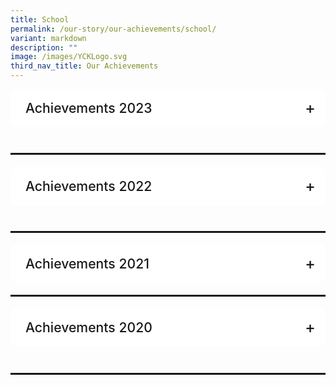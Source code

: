 ```yaml
---
title: School
permalink: /our-story/our-achievements/school/
variant: markdown
description: ""
image: /images/YCKLogo.svg
third_nav_title: Our Achievements
---
```

<div class="yck-component">
    <div class="regular-flow">
        <details name="achievements">
            <summary id="achieve2023">Achievements 2023
            </summary>
            <table class="yck-table">
                <thead>
                    <tr>
                        <th class="yck-th">Environment</th>
                        <th class="yck-th"></th>
                    </tr>
                </thead>
                <tbody>
                    <tr>
                        <td class="yck-td">School Green Awards 2023</td>
                        <td class="yck-td">Vanda Miss Joaquim Sustained Achievement Award</td>
                    </tr>
                </tbody>
            </table>
            <table class="yck-table">
                <thead>
                    <tr>
                        <th class="yck-th">Innovations &amp; Enterprise</th>
                        <th class="yck-th"></th>
                    </tr>
                </thead>
                <tbody>
                    <tr>
                        <td class="yck-td">MOE INNERGY Award 2023</td>
                        <td class="yck-td">Teaching and Learning Category - Bronze Award<br>The “Learn by Doing” Professional Development Model</td>
                    </tr>
                </tbody>
            </table>
            <table class="yck-table">
                <thead>
                    <tr>
                        <th class="yck-th">MOE Special Awards</th>
                        <th class="yck-th"></th>
                    </tr>
                </thead>
                <tbody>
                    <tr>
                        <td class="yck-td">LKY-Outstanding Normal <br>Course Award (NA) 2023</td>
                        <td class="yck-td">Kylie Giam, Sec 5/2022</td>
                    </tr>
                </tbody>
            </table>
            <table class="yck-table">
                <thead>
                    <tr>
                        <th class="yck-th">MOE Special Awards</th>
                        <th class="yck-th"></th>
                    </tr>
                </thead>
                <tbody>
                    <tr>
                        <td class="yck-td">Service to Education Award 2023<br>(For School Advisory Committees)</td>
                        <td class="yck-td">Ms Annie Chin (Silver)<br>Mr Kenneth Siow (Silver)<br>Mr Herald Yeo (Silver)</td>
                    </tr>
                </tbody>
            </table>
            <table class="yck-table">
                <thead>
                    <tr>
                        <th class="yck-th">Uniformed Groups</th>
                        <th class="yck-th"></th>
                    </tr>
                </thead>
                <tbody>
                    <tr>
                        <td class="yck-td">NPCC</td>
                        <td class="yck-td">2022 Unit Overall Proficiency Award (UOPA)<br>-&nbsp;&nbsp; Gold Award<br><br>2023 SPF-NPCC Badge<br>- Staff Sergeant, Liew Tze Wan, Sec 4<br>- Staff Sergeant, Xiong Shiqi, Sec 4</td>
                    </tr>
                    <tr>
                        <td class="yck-td">Red Cross Youth</td>
                        <td class="yck-td">2022 Excellent Unit Award (EUA)<br>- Gold Award<br><br>2023 Director’s Award<br>- Warrant Officer Teo Kai En, Alivia<br><br>Ambassadors of Blood Donation Championship<br>- Silver Award<br><br>Disaster Risk Reduction Championship<br>- Bronze Award<br><br>First Aid Competition Junior (Lower Sec)<br>- Silver Award<br><br>First Aid Competition Senior (Upper Sec)<br>- Bronze Award</td>
                    </tr>
                </tbody>
            </table>
            <table class="yck-table">
                <thead>
                    <tr>
                        <th class="yck-th">Clubs</th>
                        <th class="yck-th"></th>
                    </tr>
                </thead>
                <tbody>
                    <tr>
                        <td class="yck-td">Mechatronics, Aeronautics<br> &amp; Robotics (MARs) Club</td>
                        <td class="yck-td">IDE Series 2023 Robotics Competition<br>- Top 5 out of 72 teams<br><br>National Robotics Competition 2023<br>- Finalists - 2 teams</td>
                    </tr>
                </tbody>
            </table>
            <table class="yck-table">
                <thead>
                    <tr>
                        <th class="yck-th">Aesthetics</th>
                        <th class="yck-th"></th>
                    </tr>
                </thead>
                <tbody>
                    <tr>
                        <td class="yck-td">Combined Performing Arts</td>
                        <td class="yck-td">2023 National Day Parade: Act 4 “Shine Your Light” Dance</td>
                    </tr>
                    <tr>
                        <td class="yck-td">Choir</td>
                        <td class="yck-td">2021 SYF Presentation – Represented School under Special Provision (COVID-19)</td>
                    </tr>
                    <tr>
                        <td class="yck-td">Concert Band</td>
                        <td class="yck-td">2021 SYF Presentation – Certificate of Accomplishment</td>
                    </tr>
                    <tr>
                        <td class="yck-td">Chinese Dance</td>
                        <td class="yck-td">2021 SYF Presentation – Certificate of Accomplishment</td>
                    </tr>
                    <tr>
                        <td class="yck-td">English Drama</td>
                        <td class="yck-td">2021 SYF Presentation – Certificate of Accomplishment</td>
                    </tr>
                    <tr>
                        <td class="yck-td">Indian Dance</td>
                        <td class="yck-td">2021 SYF Presentation – Certificate of Distinction</td>
                    </tr>
                    <tr>
                        <td class="yck-td">Malay Dance</td>
                        <td class="yck-td">2021 SYF Presentation – Certificate of Accomplishment</td>
                    </tr>
                    <tr>
                        <td class="yck-td">Arts Media and Design LLP</td>
                        <td class="yck-td">2023 Voice of My Generation Music Competition Finals<br><br>Junior Category<br>1st place – Team “Sound like the Morning”<br>- Zhai Jun Bo, Sec 1<br>- Loheath Ramesh, Sec 2<br>- Louis Wong Chun Yik, Sec 2<br>- Lim Wei Heng, Sec 3<br>- Alex Marjanovic, Sec 3<br><br>3rd place – Team “MCATS”<br>- Clariss Ong Li Rong, Sec 3<br>- Ong Tzy Yiin, Sec 3<br>- Sami Sharieff II, Sec 3<br>- Han Thong En, Sec 3<br>- Phone Myat Thit, Sec 3</td>
                    </tr>
                </tbody>
            </table>
            <table class="yck-table">
                <thead>
                    <tr>
                        <th class="yck-th">Sports</th>
                        <th class="yck-th"></th>
                    </tr>
                </thead>
                <tbody>
                    <tr>
                        <td class="yck-td">Singapore Olympic Foundation - Peter Lim Scholarship 2023</td>
                        <td class="yck-td">Encouragement Award<br>- De Silva Ayra Chantel Taculod (For Athletics), Sec 1</td>
                    </tr>
                    <tr>
                        <td class="yck-td">Badminton</td>
                        <td class="yck-td">National School Games C Division (Girls)<br>- Top 8 South Zone</td>
                    </tr>
                    <tr>
                        <td class="yck-td">Netball</td>
                        <td class="yck-td">National School Games C Division<br>- Top 6 South Zone<br><br>National School Games B Division<br>- Top 6 South Zone<br><br>Yio Chu Kang Netball Carnival (Under 14)<br>- 3rd</td>
                    </tr>
                </tbody>
            </table>
            <div class="button-container">
                <a aria-label="Back to top" class="button" href="#achieve2023">Back to top</a>
            </div>
            <table class="yck-table">
                <thead>
                    <tr>
                        <th class="yck-th">Leadership Related</th>
                        <th class="yck-th"></th>
                    </tr>
                </thead>
                <tbody>
                    <tr>
                        <td class="yck-td">Our Singapore Leadership<br> Programme (OSLP) 2023</td>
                        <td class="yck-td">Wong Miu Yu, Sec 4</td>
                    </tr>
                </tbody>
            </table>
            <table class="yck-table">
                <thead>
                    <tr>
                        <th class="yck-th">Languages and Humanities Related</th>
                        <th class="yck-th"></th>
                    </tr>
                </thead>
                <tbody>
                    <tr>
                        <td class="yck-td">International Model<br> United Nations Conference 2023</td>
                        <td class="yck-td">Best Position Paper<br>- Foo Su Fang, Sec 3</td>
                    </tr>
                    <tr>
                        <td class="yck-td">National Youth<br> Environment Conference 2023</td>
                        <td class="yck-td">Honourable Mentions<br>- Fong Hao Zheng, Sec 4<br>- Jason Boh, Sec 4</td>
                    </tr>
                    <tr>
                        <td class="yck-td">Vetri Vizha 2023<br>Budding Writers’ Programme</td>
                        <td class="yck-td">National Top 30 Budding Writers<br>- Yoganandhan Harini Sai, Sec 4</td>
                    </tr>
                    <tr>
                        <td class="yck-td">National Chinese<br> Challenge 2023</td>
                        <td class="yck-td">National Top 30<br>- Ji Junkai, Sec 4</td>
                    </tr>
                    <tr>
                        <td class="yck-td">Inter-Secondary School<br> Blackout Poetry &amp; Podcast Competition</td>
                        <td class="yck-td">First Place<br>- Nur Izzati Binte Jasman, Sec 3</td>
                    </tr>
                </tbody>
            </table>
            <div class="button-container">
                <a aria-label="Back to top" class="button" href="#achieve2023">Back to top</a>
            </div>
            <table class="yck-table">
                <thead>
                    <tr>
                        <th class="yck-th">STEM Related</th>
                        <th class="yck-th"></th>
                    </tr>
                </thead>
                <tbody>
                    <tr>
                        <td class="yck-td">2023 All Singapore Mathematics Competition for Normal Course</td>
                        <td class="yck-td">Individual Category:<br>Upper Secondary Normal Academic (Top 20)<br>- 19th position - Halaharivi Shaurya Daman, Sec 3<br><br>Lower Secondary Normal Academic (Top 20)<br>- 4th position - Ong Yiting, Sec 2<br>- 13th position - Ang Jun Sheng, Sec 2<br><br>Lower Secondary Normal Technical (Top 20)<br>- 11th position - Chia Li Yee, Sec 2<br><br>Team Category:<br>Lower Secondary Normal Academic (1st position)<br>- 1st position - Lim Jun Kai, Sec 2<br>- 1st position - Ong Yiting, Sec 2<br>- 1st position - Ang Jun Sheng, Sec 2</td>
                    </tr>
                    <tr>
                        <td class="yck-td">NIE Mathematics Challenge 2023</td>
                        <td class="yck-td">Higher Distinction<br>- Guo Jingyi, Sec 1<br>- Gui Mingyue, Sec 1<br><br>Distinction<br>- Liam Rain Ebriega Cena, Sec 1<br>- Teekayuko Nathawat, Sec 1<br>- Zhai Junbo, Sec 1<br>- Tangsatapornpan Aukrit, Sec 1<br>- Wu Jinlin, Sec 1</td>
                    </tr>
                    <tr>
                        <td class="yck-td">Singapore and Asian Schools Math Olympiad (SASMO) 2023</td>
                        <td class="yck-td">Bronze Award<br>- Bowie Ong Yan Tao, Sec 2<br>- Tino Seah Wei Le, Sec 2<br>- Chia Yuan Kai, Sec 2<br>- Elgin Tan Sie Yuan, Sec 2<br>- Koh Chuen Hoe, Sec 2<br>- Zaven Pang Xing Yu (Feng Xingyu), Sec 3<br>- Kayen Leong Yu Ting, Sec 3<br>- Kang Pin Xian, Sec 3<br><br>Honourable Mention<br>- Aaron Tan Kaixun, Sec 2<br>- Pearl Aw Xue Jun (Hu Xuejun), Sec 2<br>- Ramesh Loheath, Sec 2<br>- Foong Qi Yuan, Ajax, Sec 2<br>- Toh Shi Ming Shermin, Sec 2<br>- Elise Tan Joo Hue (Chen Yuhui), Sec 2<br>- Chua Dong Zhe, Sec 3</td>
                    </tr>
                    <tr>
                        <td class="yck-td">Singapore Math Kangaroo Contest (SMKC) 2023</td>
                        <td class="yck-td">Silver Award<br>- Aaron Tan Kaixun, Sec 2<br>- Zaven Pang Xing Yu (Feng Xingyu), Sec 3<br><br>Bronze Award<br>- Bowie Ong Yan Tao, Sec 2<br>- Chia Yuan Kai, Sec 2<br>- Elise Tan Joo Hue (Chen Yuhui), Sec<br>- Lim Le Qi Clara, Sec 2<br>- Xu You, Alden (Lin Xuyou), Sec 3<br>- Kayen Leong Yu Ting, Sec 3<br>- Wei Heng, Sec 3<br>- Chua Dong Zhe, Sec 3<br>- Jun Xi Darryl (Weng Junxi), Sec 3<br><br>Honourable Mention<br>- Wang Hong En, Sec 2<br>- Clariss Ong Li Rong, Sec 3<br>- Josua Valencia Van Mook, Sec 3<br>- Gee Ming Xi, Sec 3</td>
                    </tr>
                    <tr>
                        <td class="yck-td">43<sup>rd</sup> International C.B. Paul Science Quiz 2023</td>
                        <td class="yck-td">Bronze Award<br>- Ong Zhi Yuan, Sec 4<br><br>Merit Award<br>- Ngan Kwan Teng, Sec 4<br>- Ren Yanjia, Sec 4<br><br>Honorable Mention<br>- Kho Soong Yang, Sec 4</td>
                    </tr>
                    <tr>
                        <td class="yck-td">24<sup>th</sup> International Elementz Fair 2023</td>
                        <td class="yck-td">Silver Award<br>- Satish Kumar Pratishtha, Sec 3<br>- Julian Koh Jun Rui, Sec 3<br>- Ashley Farisya Binte Muhammad Faizal, Sec 3<br>- Angelyn Low Shi Ning, Sec 3<br>- Mohamed Aaqil Bishan, Sec 3<br><br>Silver Award<br>- Gee Ming Xi, Sec 3<br>- Jolin Ang Rui En, Sec 3<br>- Jasper Lim Jun Xiong, Sec 3<br>- Joy Tan Jia Yi, Sec 3<br>- Janice Lye Yu Tiam, Sec 3<br><br>Bronze Award<br>- Lim Rou Hui Charlynn, Sec 3<br>- Lim Xu You Alden, Sec 3<br>- Teow Qiao Ruo, Sec 3<br>- Nazreen Fitria Izzati Binte Ngasti Wanto, Sec 3<br>- Jovelynn Lim En Ting, Sec 3</td>
                    </tr>
                    <tr>
                        <td class="yck-td">Singapore International STEM Innovation Challenge (SISTEMIC) 2023</td>
                        <td class="yck-td">STEM Innovation Challenge - Silver Award (Voyager)<br>- Foo Su Fang, Sec 3<br>- Sami Sharieff Ii, Sec 3<br>- Lim Wei Heng, Sec 3<br><br>Design &amp; Build Challenge - Most Sustainable Concept Award<br>- Sami Sharieff Ii, Sec 3</td>
                    </tr>
                    <tr>
                        <td class="yck-td">Singapore Science &amp; Engineering Fair 2023</td>
                        <td class="yck-td">Finalists<br>- Foo Su Fang, Sec 3<br>- Sami Sharieff Ii, Sec 3<br>- Charlene Ng Li Shan, Sec 3</td>
                    </tr>
                </tbody>
            </table>
            <div class="button-container">
                <a aria-label="Back to top" class="button" href="#achieve2023">Back to top</a>
            </div>
        </details>
    </div>
</div>
<hr>
<div class="yck-component">
    <div class="regular-flow">
        <details name="achievements">
            <summary id="achieve2022">Achievements 2022</summary>
            <table class="yck-table">
                <thead>
                    <tr>
                        <th class="yck-th">Environment</th>
                        <th class="yck-th"></th>
                    </tr>
                </thead>
                <tbody>
                    <tr>
                        <td class="yck-td">Schools’ Green Award</td>
                        <td class="yck-td">Vanda Miss Joaquim Sustained Achievement Award VIEW POST</td>
                    </tr>
                    <tr>
                        <td class="yck-td">Building and Construction Authority (BCA) Green Mark</td>
                        <td class="yck-td">Gold status conferred in 2022</td>
                    </tr>
                    <tr>
                        <td class="yck-td">Alba E-Waste Collection Drive 2022</td>
                        <td class="yck-td">National Third</td>
                    </tr>
                </tbody>
            </table>
            <br>
            <table class="yck-table">
                <thead>
                    <tr>
                        <th class="yck-th">Innovation &amp; Enterprise</th>
                        <th class="yck-th"></th>
                    </tr>
                </thead>
                <tbody>
                    <tr>
                        <td class="yck-td">MOE outstanding Innovator Award 2022</td>
                        <td class="yck-td">Mr Wee Daiqi</td>
                    </tr>
                    <tr>
                        <td class="yck-td">Network for Teaching Enterprise 2022</td>
                        <td class="yck-td">Most Coordinated School Award</td>
                    </tr>
                </tbody>
            </table>
            <br>
            <table class="yck-table">
                <thead>
                    <tr>
                        <th class="yck-th">Uniformed Groups</th>
                        <th class="yck-th"></th>
                    </tr>
                </thead>
                <tbody>
                    <tr>
                        <td class="yck-td">NPCC</td>
                        <td class="yck-td">2021 Unit Overall Proficiency Award (UOPA)<br>Gold Award<br>2021 SPF-NPCC Badge<br>• Staff Sergeant, Lim Boon Yu (4A)<br>• Staff Sergeant, Nur Rashiqa Binte Muhammad Risman (4E)</td>
                    </tr>
                    <tr>
                        <td class="yck-td">Red Cross Youth</td>
                        <td class="yck-td">2021 Excellent Unit Award (EUA)<br>Gold Award<br>2021 Director’s Award<br>• Sergeant, Muhammad Hazmi Bin Suhaimi (4T)</td>
                    </tr>
                </tbody>
            </table>
            <br>
            <table class="yck-table">
                <thead>
                    <tr>
                        <th class="yck-th">Clubs</th>
                        <th class="yck-th"></th>
                    </tr>
                </thead>
                <tbody>
                    <tr>
                        <td class="yck-td">Mechatronics, Aeronautics &amp; Robotics (MARs)</td>
                        <td class="yck-td">Robo Genius Global Online Competition<br><br>Champion Award<br>• Wong Zhen Kai Li Yun En<br>Task Competition - 3rd Place<br>• Nah Jiang Qi<br>• Muhammad Aslam Bin Mohammad Fazli<br>Task Competition – 4th Place<br>• Aswin Haran Hariharan<br>• Ralph Jilian Calvo Galanza<br>ITE Ignite Skills Challenge 2022 - AI Car Challenge<br>2nd Runners-up<br>• Muhammad Danish Bin Rashid<br>• Matyn Reaandy Bin Rahamudy<br>• Gaven Lim Jia Jin<br>ITE Ignite Skills Challenge 2022 - Digital Making using Microbit<br>Finalists<br>• Mohamed Isa Charif<br>• Tapia Emmanuel Manansala<br>• Terence Ong Yuan Cheng</td>
                    </tr>
                    <tr>
                        <td class="yck-td">Media Club</td>
                        <td class="yck-td">2022 Our Schools, Ours Stories Contest (Youth Category)<br>Best Video Award – Theme: What I Go To School For WATCH<br><br>“Memories to be Treasured” by<br>• Yet Yan Shen<br>• Derrick See Kar Xun<br>• Neo Jun Yuan<br>Best Photo Story Award - Theme: Our School CommunityVIEW POST<br><br>Photo entitled “A Professional in Our School” by<br>• Wirdatul Marsya Binte Mohammad Fazuli<br>• Siti Nurasyirah Binte Mohammad Hery<br>• Sukainah Binte Mohammad Fahrur Razi</td>
                    </tr>
                </tbody>
            </table>
            <br>
            <table class="yck-table">
                <thead>
                    <tr>
                        <th class="yck-th">Aesthetics</th>
                        <th class="yck-th"></th>
                    </tr>
                </thead>
                <tbody>
                    <tr>
                        <td class="yck-td">Choir</td>
                        <td class="yck-td">2021 SYF Presentation – Represented School under Special Provision (COVID-19)</td>
                    </tr>
                    <tr>
                        <td class="yck-td">Concert Band</td>
                        <td class="yck-td">2021 SYF Presentation – Certificate of Accomplishment</td>
                    </tr>
                    <tr>
                        <td class="yck-td">Chiinese Dance</td>
                        <td class="yck-td">2021 SYF Presentation – Certificate of Accomplishment</td>
                    </tr>
                    <tr>
                        <td class="yck-td">English Drama</td>
                        <td class="yck-td">2021 SYF Presentation – Certificate of Accomplishment</td>
                    </tr>
                    <tr>
                        <td class="yck-td">Indian Dance</td>
                        <td class="yck-td">2021 SYF Presentation – Certificate of Distinction</td>
                    </tr>
                    <tr>
                        <td class="yck-td">Malay Dance</td>
                        <td class="yck-td">2021 SYF Presentation – Certificate of Accomplishment</td>
                    </tr>
                    <tr>
                        <td class="yck-td">Arts Media and Design LLP</td>
                        <td class="yck-td">Voice of My Generation Music Competition Finals (Junior Category) – 2nd runners up<br>• Clariss Ong Li Rong (2E)<br>• Han Thong En (2E)<br>• Ong Tzy Yiin (2E)<br>• Phone Myat Thit (2E)<br>• Sami Sharieff (2E)</td>
                    </tr>
                </tbody>
            </table>
            <div class="button-container">
                <a aria-label="Back to top" class="button" href="#achieve2022">Back to top</a>
            </div>
            <table class="yck-table">
                <thead>
                    <tr>
                        <th class="yck-th">Sports</th>
                        <th class="yck-th"></th>
                    </tr>
                </thead>
                <tbody>
                    <tr>
                        <td class="yck-td">Singapore Olympic Foundation – Peter Lim Scholarship 2022</td>
                        <td class="yck-td">Encouragement Award<br>• Koh Ruo Le (4E) for Rhythmic Gymnastics<br>• Ang Yuan Hui (4E) for Badminton</td>
                    </tr>
                    <tr>
                        <td class="yck-td">National Schools Games 2022</td>
                        <td class="yck-td">National Sailing Championship – 4th Place<br>• Koh Poh Ling, Abigail (4E)<br>National School Games Sportsmanship Award (‘B’ Division)<br>• Koh Poh Ling, Abigail (4E) for Sailing<br>• Koh Ruo Le (4E) for Rhythmic Gymnastics<br>• Dewi Qistina Binte Muhammad Haidi (4A) for Netball</td>
                    </tr>
                    <tr>
                        <td class="yck-td">Badminton</td>
                        <td class="yck-td">Preliminary Round [South Zone]<br>• National School Games ‘B’ Division Championship (Boys)<br>• National School Games ‘B’ Division Championship (Girls)<br>• National School Games ‘C’ Division Championship (Boys)<br><br>2nd round (Top 8 in South Zone)<br>• National School Games ‘C’ Division Championship (Girls)</td>
                    </tr>
                    <tr>
                        <td class="yck-td">Basketball</td>
                        <td class="yck-td">Preliminary Round<br>• National School Games ‘B’ Division Championship [South Zone]<br>2nd round (Top 8 in South Zone)<br>• National School Games ‘C’ Division Championship</td>
                    </tr>
                    <tr>
                        <td class="yck-td">Floorball</td>
                        <td class="yck-td">Preliminary Round<br>• National School Games ‘B’ Division Championship<br>2nd Round<br>• National School Games ‘C’ Division Championship</td>
                    </tr>
                    <tr>
                        <td class="yck-td">Netball</td>
                        <td class="yck-td">2nd round (Top 8 in South Zone)<br>• National School Games ‘B’ Division Championship<br>• National School Games ‘C’ Division Championship<br>Champion<br>• Deloitte Pesta Sukan 2022 ‘C’ Division</td>
                    </tr>
                </tbody>
            </table>
            <br>
            <table class="yck-table">
                <thead>
                    <tr>
                        <th class="yck-th">Leadership Related</th>
                        <th class="yck-th"></th>
                    </tr>
                </thead>
                <tbody>
                    <tr>
                        <td class="yck-td">2022 National Young Leaders Fellowship</td>
                        <td class="yck-td">Fellowship Award (awarded to Top 30 nationwide)<br>Raenisha Sherridan<br>National Top 50<br>Xu Yinuo, Nora</td>
                    </tr>
                    <tr>
                        <td class="yck-td">2022 NYC Our Singapore Leadership Programme</td>
                        <td class="yck-td">National Top 50<br>Derrick See Kar Xun</td>
                    </tr>
                </tbody>
            </table>
            <br>
            <table class="yck-table">
                <thead>
                    <tr>
                        <th class="yck-th">Language Related</th>
                        <th class="yck-th"></th>
                    </tr>
                </thead>
                <tbody>
                    <tr>
                        <td class="yck-td">University of New South Wales (UNSW) English</td>
                        <td class="yck-td">Secondary 2<br>1 Distinction, 3 Credits, 4 Merits<br>Secondary 3<br>2 Merits</td>
                    </tr>
                    <tr>
                        <td class="yck-td">University of New South Wales (UNSW) Writing</td>
                        <td class="yck-td">Secondary 2<br>1 Credit, 1 Merit<br>Secondary 3<br>1 Distinction</td>
                    </tr>
                    <tr>
                        <td class="yck-td">2022 Inter-Secondary School<br>Translation Competition: 3T<br>(Teriemah-Tutur-Tepat)</td>
                        <td class="yck-td">Third Place<br>• Illya Batrisyah Putri Mohamad Bakri<br>• Nur Rashiqa Bite Muhammad Risman<br>• Siti Syahira Bite Muhammad Rashid<br><br>Best Translator<br>• Siti Syahira Binte Muhammad Rashid</td>
                    </tr>
                    <tr>
                        <td class="yck-td">2022 National Tamil Language Speakers Competition</td>
                        <td class="yck-td">Second Place<br>• Yoganandhan Harini Sai</td>
                    </tr>
                    <tr>
                        <td class="yck-td">2022 National Tamil Creative Writing Competition</td>
                        <td class="yck-td">Third Place<br>• John Britto Jeronicca Queen</td>
                    </tr>
                    <tr>
                        <td class="yck-td">Vetri Vizha 2022 - Budding Writers’ and Budding Artistes’ Programme</td>
                        <td class="yck-td">National Top 10 (Budding Writers)<br>• Harshini Elangovan<br>• Anas Mahmood Bin Abdul Quadir<br>National Top 10 (Budding Artistes)<br>• Janesh Raj S/o Logaraj Shashi Kumar<br>• Vetriyalagan Sivadharsan<br>• Dishika Angeline Anbalagan</td>
                    </tr>
                </tbody>
            </table>
            <br>
            <table class="yck-table">
                <thead>
                    <tr>
                        <th class="yck-th">STEM Related</th>
                        <th class="yck-th"></th>
                    </tr>
                </thead>
                <tbody>
                    <tr>
                        <td class="yck-td">2022 All Singapore Mathematics Competition for Normal Course</td>
                        <td class="yck-td">National Top 20 (Upper Sec NT Category)<br>• Ong Shun Jie Vincent (11th position)</td>
                    </tr>
                    <tr>
                        <td class="yck-td">Singapore Mathematical Olympiad (SMO)</td>
                        <td class="yck-td">Honourable Mention<br>• Lim Xu You,Alden<br>• Lim Wei Heng<br>• Ong Jun Xi Darryl</td>
                    </tr>
                    <tr>
                        <td class="yck-td">Singapore and Asian Schools Math Olympiad (SASMO)</td>
                        <td class="yck-td">Silver Award<br>• Clariss Ong Li Rong<br>• Lim Wei Heng<br>• Wang Yihan<br>• Soo Yong Qi<br>Bronze Award<br>• Zaven Pang Xing Yu<br>• Nur Naurah Darwisyah Binte Mohamed Hafiz<br>• Josua Valencia Van Mook<br>• Ong Jun Xi Darryl<br>• Kang Pin Xian<br>• Ong Zhi Yuan<br>• Khoo Corey<br>• Ren Yanjia<br>• Nah Ee Heng, Ian<br>Honourable Mention<br>• Janice Lye Yu Tiam<br>• Gee Ming Xi<br>• Julian Koh Jun Rui<br>• Teo Kai En, Alivia<br>• Phey Kai En Karina<br>• Alarick Ong Tze Hou<br>• Tan You Ren, Zuriel</td>
                    </tr>
                    <tr>
                        <td class="yck-td">11th International Biomedical Quiz 2022</td>
                        <td class="yck-td">Bronze<br>• Koh Ruo Le<br>Merit<br>• Tan Ying Shan<br>• Leora Wang Meize</td>
                    </tr>
                    <tr>
                        <td class="yck-td">23rd International Elementz Fair 2022</td>
                        <td class="yck-td">Gold – Team 4<br>• Joash Emmanuel<br>• Sam Michelle<br>• Charmaine Lee<br>• Priscilla Loh Hui Ying<br>• Raenisha Sherridan<br>Silver – Team 2<br>• Elisha Gabrielle d/o Nicholas<br>• Liew Tze Wan<br>• Ng Li Lin<br>• Nisrina Shaheen d/o Jamshaid Khan<br>Bronze – Team 1<br>• Dela Cruz Nicole Aira Hernandez<br>• Ikjeen New<br>• Jason Neo Jie Sen<br>• Yoganandahan Hairini Sai</td>
                    </tr>
                    <tr>
                        <td class="yck-td">43rd International C.B. Paul Science Quiz 2022</td>
                        <td class="yck-td">Individual Gold<br>• Li Nuofan<br>Individual Bronze<br>• Cui Zixuan<br>• Koh Ruo Le<br>• Tan Ying Shan Leora<br>Individual Merit<br>• Chu Jinyu<br>• Ng Guo Shen</td>
                    </tr>
                    <tr>
                        <td class="yck-td">2022 Singapore Junior Chemistry Olympiad</td>
                        <td class="yck-td">Individual Merit Award<br>• Yong Tuck Lam<br>• Wang Meize</td>
                    </tr>
                    <tr>
                        <td class="yck-td">Unity Scientific Innovation Challenge</td>
                        <td class="yck-td">Consolation Prize 1<br>• Yoganandhan Harini Sai<br>• Ikjeen New<br>• Liew Tze Wan<br>• Jason Neo Jie Sen</td>
                    </tr>
                </tbody>
            </table>
            <p>You can <a class="text-link" href="/files/Achievements/2022/YCKSS%202022%20Achievements%20updated%203%20Feb%202023.pdf">DOWNLOAD THE PDF</a> version of the Achievements 2022.</p>
            <div class="button-container">
                <a aria-label="Back to top" class="button" href="#achieve2022">Back to top</a>
            </div>
        </details>
    </div>
</div>
<hr>
<div class="yck-component">
    <div class="regular-flow">
        <details name="achievements">
            <summary id="achieve2021">Achievements 2021</summary>
            <table class="yck-table">
                <thead>
                    <tr>
                        <th class="yck-th">Innovations</th>
                        <th class="yck-th"></th>
                    </tr>
                </thead>
                <tbody>
                    <tr>
                        <td class="yck-td">MOE Innergy (Schools) Award 2021</td>
                        <td class="yck-td">Silver<br>Student-centric Secondary 2 streaming process via SLS</td>
                    </tr>
                </tbody>
            </table>
            <br>
            <table class="yck-table">
                <thead>
                    <tr>
                        <th class="yck-th">Environment</th>
                        <th class="yck-th"></th>
                    </tr>
                </thead>
                <tbody>
                    <tr>
                        <td class="yck-td">Schools' Green Award</td>
                        <td class="yck-td">Vanda Ms Joaquim Award (2019 and 2021)<br>The SGA was postponed in 2020</td>
                    </tr>
                    <tr>
                        <td class="yck-td">Young Scientist Badge Programme</td>
                        <td class="yck-td">Young Sustainability Champion Senior<br>Ng Shin Lin Naomi (3E3) and Phua Zu Yi (3E3)</td>
                    </tr>
                </tbody>
            </table>
            <br>
            <table class="yck-table">
                <thead>
                    <tr>
                        <th class="yck-th">Uniformed Groups</th>
                        <th class="yck-th"></th>
                    </tr>
                </thead>
                <tbody>
                    <tr>
                        <td class="yck-td">NPCC</td>
                        <td class="yck-td">Unit Overall Proficiency Award (UOPA)<br><br>Cancelled for 20202021 SPF-NPCC Badge<br><br>Staff Sergeant, Sharmaine Chin Hui Xin (4E)<br>Staff Sergeant, Evangeline Png (4A)</td>
                    </tr>
                    <tr>
                        <td class="yck-td">Red Cross Youth</td>
                        <td class="yck-td">Excellent Unit Award (EUA)<br><br>Cancelled for 2020Director's Award<br><br>Staff Sergeant, Eve Ong Xin Ru (4E)Disaster Risk Reduction Championship<br><br>GoldAmbassadors of Blood Donation Competition<br><br>Bronze - Lim Cheng Hui (3E)</td>
                    </tr>
                </tbody>
            </table>
            <br>
            <table class="yck-table">
                <thead>
                    <tr>
                        <th class="yck-th">Clubs</th>
                        <th class="yck-th"></th>
                    </tr>
                </thead>
                <tbody>
                    <tr>
                        <td class="yck-td">Mechatronics, Aeronautics &amp; Robotics (MARs)</td>
                        <td class="yck-td"><br>National IgnITE Skills Challenge 2021 - Bronze<br>Galanza Ralph Jilian Calvo (3A1)<br><br>Ajay Bhattarai (3A1)<br><br>Zameer Shareef s/o Nisardeen (3A1)<br>National IgnITE Skills Challenge 2021 - Finalists<br><br>Mohamed Isa Charif (2A1)<br><br>Tapia Emmanuel Manansala (2A1)<br><br>Terence Ong Yuan Cheng (2A1)</td>
                    </tr>
                </tbody>
            </table>
            <br>
            <table class="yck-table">
                <thead>
                    <tr>
                        <th class="yck-th">Sports</th>
                        <th class="yck-th"></th>
                    </tr>
                </thead>
                <tbody>
                    <tr>
                        <td class="yck-td">Badminton</td>
                        <td class="yck-td">2021 National School Games (B and C Division, Boys and Girls)<br>- Represented School under Special Provision<br><br>2021 S7 Cluster Games Challenge<br>Individual Boys (2nd &amp; 3rd)<br></td>
                    </tr>
                    <tr>
                        <td class="yck-td">Basketball</td>
                        <td class="yck-td">2021 National School Games (B and C Division, Boys)<br>- Represented School under Special Provision<br><br>2021 S7 Cluster Games Challenge<br>Team B -1st<br>Team C 2nd</td>
                    </tr>
                    <tr>
                        <td class="yck-td">Netball</td>
                        <td class="yck-td">2021 National School Games (B and C Division)<br>- Represented School under Special Provision<br><br>2021 S7 Cluster Games Challenge<br>Unable to compete due to Covid-19 Heightened Alert</td>
                    </tr>
                    <tr>
                        <td class="yck-td">Football<br>(CCA not offered in the school)</td>
                        <td class="yck-td">2021 S7 Cluster Games Challenge - 2nd Position</td>
                    </tr>
                </tbody>
            </table>
            <div class="button-container">
                <a aria-label="Back to top" class="button" href="#achieve2021">Back to top</a>
            </div>
            <table class="yck-table">
                <thead>
                    <tr>
                        <th class="yck-th">Aesthetics</th>
                        <th class="yck-th"></th>
                    </tr>
                </thead>
                <tbody>
                    <tr>
                        <td class="yck-td">Choir</td>
                        <td class="yck-td">2021 SYF Presentation - Represented School under Special Provision (Covid-19)</td>
                    </tr>
                    <tr>
                        <td class="yck-td">Concert Band</td>
                        <td class="yck-td">2021 SYF Presentation - Certificate of Accomplishment</td>
                    </tr>
                    <tr>
                        <td class="yck-td">Chinese Dance</td>
                        <td class="yck-td">2021 SYF Presentation - Certificate of Accomplishment <br></td>
                    </tr>
                    <tr>
                        <td class="yck-td">English Drama</td>
                        <td class="yck-td">2021 SYF Presentation - Certificate of Accomplishment <br></td>
                    </tr>
                    <tr>
                        <td class="yck-td">Indian Dance</td>
                        <td class="yck-td">2021 SYF Presentation - Certificate of Distinction <br></td>
                    </tr>
                    <tr>
                        <td class="yck-td">Malay Dance</td>
                        <td class="yck-td">2021 SYF Presentation - Certificate of Accomplishment</td>
                    </tr>
                </tbody>
            </table>
            <br>
            <table class="yck-table">
                <thead>
                    <tr>
                        <th class="yck-th">Others</th>
                        <th class="yck-th"></th>
                    </tr>
                </thead>
                <tbody>
                    <tr>
                        <td class="yck-td">10th International Biomedical Quiz 2021</td>
                        <td class="yck-td">Merit<br><br>Loh Kok Roy (4E)</td>
                    </tr>
                    <tr>
                        <td class="yck-td">22nd Elementz International Science Research Conference &amp; Competition</td>
                        <td class="yck-td">Bronze<br>Project: "Harnessing Solar Energy to Power Devices in School"<br><br>Certificate of Commendation<br>Project: "Using Electricity to Enhance Plant Growth"</td>
                    </tr>
                    <tr>
                        <td class="yck-td">42nd International C.B. Paul Science Quiz 2021</td>
                        <td class="yck-td"> Individual Gold<br><br>Loh Kok Roy (4E)<br>Chen Kewei (4E)<br>Individual Merit<br>Ang Peck Kee, Peggy (4E)</td>
                    </tr>
                    <tr>
                        <td class="yck-td">Singapore Junior Chemistry Olympiad (SJChO)</td>
                        <td class="yck-td"> Individual Bronze<br><br>Chen Kewei (4E)</td>
                    </tr>
                    <tr>
                        <td class="yck-td">Research and Development Experience Programme (RDEP) by Science Centre</td>
                        <td class="yck-td">Selected for mentorship by academic &amp; industry mentors in Science Centre<br><br>Ang Yuan Hui (3E)<br>Joash Emmuanuel Sam (3E)<br>Raenisha Sherridan (3E)</td>
                    </tr>
                    <tr>
                        <td class="yck-td">Youth Engineer Award (YEA)</td>
                        <td class="yck-td">Certificate of Achievement<br><br>Loh Kok Roy (4E)<br>Chuang Tze Ye (4E)<br>Sharmaine Chin Hui Xin (4E)<br>Koh Leen (4E)<br>Lin Zheng Liang (4E)<br>Luong Quang Viet Anh (4E)<br>Warren Kenzie (4E)<br>Yip Ming Hon (4E)<br><br></td>
                    </tr>
                    <tr>
                        <td class="yck-td"><br>Singapore Mathematics Olympiad 2021</td>
                        <td class="yck-td">Individual Category<br><br><br>Lin Nuo Fan - Bronze Award<br>Cao Yurong - Bronze Award<br>Alarick Ong Tze Hou - Honourable Mention<br>Beth Tan Yu Xi - Honourable Mention<br><br><br><br></td>
                    </tr>
                    <tr>
                        <td class="yck-td">Singapore and Asian Schools Math Olympiad (SASMO)</td>
                        <td class="yck-td"> 4 Honourable Mention, 6 Bronze, 1 Silver, 1 Gold</td>
                    </tr>
                    <tr>
                        <td class="yck-td">University of New South Wales (UNSW) Mathematics Competition</td>
                        <td class="yck-td">Secondary 1<br><br>2 Distinction, 10 Credits, 4 MeritSecondary 2<br><br>4 Credits, 2 MeritsSecondary 3<br><br>1 Distinction, 6 Credits, 1 Merits</td>
                    </tr>
                    <tr>
                        <td class="yck-td">All Singapore Mathematics Competition for Normal Course Students 2020</td>
                        <td class="yck-td">Lower Secondary Normal Academic Individual Category<br><br>Daniel Yow (2A) - 12th PositionUpper Secondary Normal Technical Individual Category<br><br>Lim Zi Pin Sam (4T) - 17th Position</td>
                    </tr>
                    <tr>
                        <td class="yck-td">Orator's Trophy</td>
                        <td class="yck-td">Finalist - Lynsey Chan Benedicto (2E)</td>
                    </tr>
                    <tr>
                        <td class="yck-td">National Cyber Wellness Advocacy Challenge (NCAC) 2021 - Advocacy Module</td>
                        <td class="yck-td">Silver Award - Secondary/Post-Secondary School Category<br><br>Derrick See Kar Xun (3E)<br>Law Wang Loong (3E)<br>Siti Mariana Binte Jamari (2E)<br>Nina Elisha Herrera De Veyra (2E)<br>Loo Chee Hin Lucas (2E)</td>
                    </tr>
                    <tr>
                        <td class="yck-td">University of New South Wales (UNSW) Writing</td>
                        <td class="yck-td">Secondary 2<br><br>1 Distinction, 5 Credits, 1 Merit<br><br>Secondary 4<br>1 High Distinction, 1 Credit, 1 Merit</td>
                    </tr>
                </tbody>
            </table>
            <div class="button-container">
                <a aria-label="Back to top" class="button" href="#achieve2021">Back to top</a>
            </div>
    </details>
	</div>
	<hr>
    <div class="yck-component">
        <div class="regular-flow">
            <details name="achievements">
                <summary id="achieve2020">Achievements 2020</summary>
                <table class="yck-table">
                    <thead>
                        <tr>
                            <th class="yck-th">Innovations</th>
                            <th class="yck-th"></th>
                        </tr>
                    </thead>
                    <tbody>
                        <tr>
                            <td class="yck-td">MOE Innergy (Schools) Award 2020</td>
                            <td class="yck-td">Commendation<br>Personal Mastery Dashboard - Visual Dashboard of Student Learning Progress</td>
                        </tr>
                    </tbody>
                </table>
                <br>
                <table class="yck-table">
                    <thead>
                        <tr>
                            <th class="yck-th">Environment</th>
                            <th class="yck-th"></th>
                        </tr>
                    </thead>
                    <tbody>
                        <tr>
                            <td class="yck-td">Schools' Green Award</td>
                            <td class="yck-td">Vanda Ms Joaquim Award (2019) – to be updated in Nov/Dec 2020</td>
                        </tr>
                    </tbody>
                </table>
                <br>
                <table class="yck-table">
                    <thead>
                        <tr>
                            <th class="yck-th">Staff</th>
                            <th class="yck-th"></th>
                        </tr>
                    </thead>
                    <tbody>
                        <tr>
                            <td class="yck-td">SPH Distinguished Chinese Language Teachers Award</td>
                            <td class="yck-td">Teacher Ms Tan Ting</td>
                        </tr>
                    </tbody>
                </table>
                <br>
                <table class="yck-table">
                    <thead>
                        <tr>
                            <th class="yck-th">Uniformed Groups</th>
                            <th class="yck-th"></th>
                        </tr>
                    </thead>
                    <tbody>
                        <tr>
                            <td class="yck-td">NCDCC</td>
                            <td class="yck-td">Unit Overall Proficiency Award (UOPA)<br><br>Gold Award</td>
                        </tr>
                        <tr>
                            <td class="yck-td">NPCC</td>
                            <td class="yck-td">Unit Overall Proficiency Award (UOPA)<br><br>Gold Award SPF-NPCC Badge<br><br>Alvin Tan Zhen Song (4NA)</td>
                        </tr>
                        <tr>
                            <td class="yck-td">Red Cross Youth</td>
                            <td class="yck-td">Excellent Unit Award (EUA)<br>Gold Award<br>Director's Award<br>Mavise Lim (4E1)<br><br>Disaster Risk Reduction Championship<br>Gold<br><br>Ambassadors of Blood Donation Competition<br>Silver<br><br>First Aid Competition (Junior) 2020<br>Silver<br><br>Trailblazer 2020<br>Finalist (Finals did not take place due to Covid-19 safety measures)</td>
                        </tr>
                    </tbody>
                </table>
                <br>
                <table class="yck-table">
                    <thead>
                        <tr>
                            <th class="yck-th">Sports</th>
                            <th class="yck-th"></th>
                        </tr>
                    </thead>
                    <tbody>
                        <tr>
                            <td class="yck-td">Sailing</td>
                            <td class="yck-td">National Colours Award<br>Koh Poh Ling Abigail (2E) - Distinction</td>
                        </tr>
                    </tbody>
                </table>
                <div class="button-container">
                    <a aria-label="Back to top" class="button" href="#achieve2020">Back to top</a>
                </div>
                <table class="yck-table">
                    <thead>
                        <tr>
                            <th class="yck-th">Aesthetics</th>
                            <th class="yck-th"></th>
                        </tr>
                    </thead>
                    <tbody>
                        <tr>
                            <td class="yck-td">Choir</td>
                            <td class="yck-td">SYF Presentation 2019 - Certificate of Accomplishment</td>
                        </tr>
                        <tr>
                            <td class="yck-td">Band</td>
                            <td class="yck-td">SYF Presentation 2019 - Certificate of Accomplishment</td>
                        </tr>
                        <tr>
                            <td class="yck-td">Chinese Dance</td>
                            <td class="yck-td">SYF Presentation 2019 - Certificate of Distinction</td>
                        </tr>
                        <tr>
                            <td class="yck-td">Drama</td>
                            <td class="yck-td">SYF Presentation 2019 - Certificate of Accomplishment</td>
                        </tr>
                        <tr>
                            <td class="yck-td">Indian Dance</td>
                            <td class="yck-td">SYF Presentation 2019 - Certificate of Distinction</td>
                        </tr>
                        <tr>
                            <td class="yck-td">Malay Dance</td>
                            <td class="yck-td">SYF Presentation 2019 - Certificate of Accomplishment</td>
                        </tr>
                    </tbody>
                </table>
                <br>
                <table class="yck-table">
                    <thead>
                        <tr>
                            <th class="yck-th">Others</th>
                            <th class="yck-th"></th>
                        </tr>
                    </thead>
                    <tbody>
                        <tr>
                            <td class="yck-td">Unity Scientific Innovation Challenge 2020</td>
                            <td class="yck-td">Team Category<br>2 teams in the top 10 Finalists (one of 8 schools):<br><br>Outstanding Project Silver <br>For project entitled "Reducing Indoor Temperatures Using Transition Windows"<br>Consolation<br>For project entitled "Powering Mass Rapid Transit (MRT) Trains Using Wind Energy"<br><br><br><br>Both teams also received the Young Engineer Award (Achievement) from Singapore Polytechnic<br><br></td>
                        </tr>
                        <tr>
                            <td class="yck-td"><br>9th International Biomedical Quiz 2020<br>Theme: Otorhinolaryngology</td>
                            <td class="yck-td">Individual Category<br><br><br>Merit Award to Nguyen Truong Tung, Sec 4 Exp<br>Honorable Mention to Ng Yan Yee, Sec 4 Exp<br>Honorable Mention to Liu Zhixian, Sec 4 Exp<br><br><br><br></td>
                        </tr>
                        <tr>
                            <td class="yck-td">21st Elementz International Science Research Conference &amp; Competition</td>
                            <td class="yck-td">Team Category<br>1 Gold, 1 Silver, 3 Commendation</td>
                        </tr>
                        <tr>
                            <td class="yck-td">International Science Drama Competition 2020</td>
                            <td class="yck-td">Team Category<br>Certificate of Participation</td>
                        </tr>
                        <tr>
                            <td class="yck-td">Singapore Mathematics Olympiad</td>
                            <td class="yck-td">Individual Category<br>Chen Kewei - Silver Award<br>Cao Yurong - Honourable Mention<br><br>School Category<br>Commendation</td>
                        </tr>
                        <tr>
                            <td class="yck-td">Singapore and Asian Schools Math Olympiad (SASMO)</td>
                            <td class="yck-td"> 4 Bronze, 2 Silver, 2 Gold</td>
                        </tr>
                        <tr>
                            <td class="yck-td">University of New South Wales (UNSW) Mathematics Competition</td>
                            <td class="yck-td">Secondary 1: 9 Credits, 1 Merit<br>Secondary 2: 1 Distinction, 3 Credits, 2 Merits<br>Secondary 3: 1 Higher Distinction, 7 Credits, 3 Merits<br></td>
                        </tr>
                        <tr>
                            <td class="yck-td">All Singapore Mathematics Competition for Normal Course Students 2020</td>
                            <td class="yck-td">Lower Secondary Normal Academic Individual Category<br>Tan Jia Yu (2A) - 10th position<br></td>
                        </tr>
                        <tr>
                            <td class="yck-td">Tamil Essay writing Competition 2020 Organised by Makkal Kavignar Mandram In Conjunction with NLB</td>
                            <td class="yck-td"> Haniya D/O Mohamed Basurudeen (2E) - Consolation prize</td>
                        </tr>
                        <tr>
                            <td class="yck-td">18th National Secondary School Chinese Creative Writing Competition (Xin Lei Jiang)</td>
                            <td class="yck-td"> Hang Zhengyang (4E) - Bronze Award</td>
                        </tr>
                        <tr>
                            <td class="yck-td">17th National Secondary School Chinese Creative Writing Competition</td>
                            <td class="yck-td">Distinguished Achievement Award (Lower Sec) 4 were given out nationally<br>Chen Kewei (3E) – one of 4 national winners<br>Excellence Awards (Upper Sec) 16 were given out nationally<br>Bi Hexin<br>Lim Qian Tong<br>Liu Zhen<br>Wang Shijia</td>
                        </tr>
                        <tr>
                            <td class="yck-td">University of New South Wales (UNSW) Writing<br></td>
                            <td class="yck-td">Individual Awards<br><br><br>High Distinction - 1<br>Merit - 3<br>Credit – 4</td>
                        </tr>
                    </tbody>
                </table>
                <div class="button-container">
                    <a aria-label="Back to top" class="button" href="#achieve2020">Back to top</a>
                </div>
        </details>
			</div>
	</div>
</div>

<hr>




<style>
/* ==========================================================================
       1. Global Styles & Resets
       ========================================================================== */

:root {
    --yck-text-line-height: 1.6em;
    --yck-heading-line-height: 1.2em;
    --yck-heading-letter-spacing: -0.02em;
    --yck-spacing-unit: 1em;
    --yck-box-shadow: 0 2px 4px rgba(0, 0, 0, 0.25);
    --yck-box-shadow1: 0 1px 2px rgba(0, 0, 0, 0.15);
    --yck-inset-shadow1: rgba(50, 50, 93, 0.25) 0px 30px 60px -12px inset, rgba(0, 0, 0, 0.3) 0px 18px 36px -18px inset;
    --yck-inset-shadow2: rgb(204, 219, 232) 3px 3px 6px 0px inset, rgba(255, 255, 255, 0.5) -3px -3px 6px 1px inset;
    --yck-transition-timing: cubic-bezier(0.4, 0, 0.2, 1);

    --yck-step--2: clamp(0.7813rem, 0.9263rem + -0.1872vw, 0.8889rem);
    --yck-step--1: clamp(0.9375rem, 1.0217rem + -0.1087vw, 1rem);
    --yck-step-0: clamp(1.125rem, 1.125rem + 0vw, 1.125rem);
    --yck-step-1: clamp(1.2656rem, 1.2363rem + 0.1467vw, 1.35rem);
    --yck-step-2: clamp(1.4238rem, 1.3556rem + 0.3412vw, 1.62rem);
    --yck-step-3: clamp(1.6018rem, 1.4828rem + 0.5951vw, 1.944rem);
    --yck-step-4: clamp(1.802rem, 1.6174rem + 0.9231vw, 2.3328rem);
    --yck-step-5: clamp(2.0273rem, 1.7587rem + 1.3427vw, 2.7994rem);

    --yck-space-s-xl: clamp(1em, 0.2143em + 3.9286vw, 3.5em);
    interpolate-size: allow-keywords;
    scroll-behavior: smooth;
    text-rendering: optimizeSpeed;
}

body {
    min-height: 100vh;
}

::selection {
    text-shadow: none;
    background: yellow;
}

audio,
canvas,
iframe,
img,
svg,
video {
    vertical-align: middle;
}

img {
    background-repeat: no-repeat;
    background-size: cover;
}

/* ==========================================================================
       2. Base Typography
       ========================================================================== */

.yck-component {
    line-height: var(--yck-text-line-height);
    letter-spacing: normal;
    font-size: var(--yck-step-0);
    margin-bottom: var(--yck-space-s-xl);
    position: relative;
}

.yck-component h1,
.yck-component h2,
.yck-component h3,
.yck-component h4,
.yck-component h5,
.yck-component h6,
.yck-component p {
    overflow-wrap: break-word;
}

.yck-component h1,
.yck-component h2,
.yck-component h3,
.yck-component h4,
.yck-component h5,
.yck-component h6 {
    text-wrap: balance;
}

.yck-component p,
.yck-component ol,
.yck-component ul {
    text-wrap: pretty;
    margin-bottom: var(--yck-spacing-unit);
}

.yck-component p:last-child,
.yck-component ul li:last-child,
.yck-component ol li:last-child {
    margin-bottom: var(--yck-space-s-xl);
}

.yck-component .yck-h1,
.yck-component h1 {
    font-size: var(--yck-step-5);
    margin-bottom: var(--yck-spacing-unit);
    line-height: var(--yck-heading-line-height);
    letter-spacing: var(--yck-heading-letter-spacing);
}

.yck-component .yck-h2,
.yck-component h2 {
    font-size: var(--yck-step-4);
    margin-bottom: calc(var(--yck-spacing-unit) * 0.85);
    text-transform: capitalize;
    line-height: var(--yck-heading-line-height);
    letter-spacing: var(--yck-heading-letter-spacing);
}

.yck-component .yck-h3,
.yck-component h3 {
    font-size: var(--yck-step-3);
    margin-bottom: calc(var(--yck-spacing-unit) * 0.75);
    text-transform: capitalize;
    line-height: var(--yck-heading-line-height);
    letter-spacing: var(--yck-heading-letter-spacing);
}

.yck-component .yck-h4,
.yck-component h4 {
    font-size: var(--yck-step-2);
    margin-bottom: calc(var(--yck-spacing-unit) * 0.5);
    text-transform: capitalize;
    line-height: var(--yck-heading-line-height);
    letter-spacing: var(--yck-heading-letter-spacing);
}

.yck-component .yck-h5,
.yck-component h5 {
    font-size: var(--yck-step-1);
    margin-bottom: calc(var(--yck-spacing-unit) * 0.25);
    text-transform: uppercase;
    line-height: var(--yck-heading-line-height);
    letter-spacing: var(--yck-heading-letter-spacing);
}

.yck-component .yck-h6,
.yck-component h6 {
    font-size: var(--yck-step-0);
    margin-bottom: var(--yck-spacing-unit);
    text-transform: uppercase;
    line-height: var(--yck-heading-line-height);
    letter-spacing: var(--yck-heading-letter-spacing);
}

.yck-component hr,
hr {
    border: 1px dotted rgba(0, 0, 0, 0.25);
    margin-block: clamp(1rem, 2vw, 2.5rem);
}

.yck-component small,
small {
    font-size: var(--yck-step--2);
    line-height: var(--yck-spacing-unit);
}

.yck-component a {
    text-decoration: none;
    color: #e37f2a;
}

.yck-component a.text-link {
    position: relative;
    padding-bottom: 2px;
    text-decoration: none;
}

.yck-component a.text-link::after {
    content: " ";
    position: absolute;
    width: 0;
    height: 2px;
    bottom: 0;
    left: 0;
    background-color: currentColor;
    transition:
        width 1s cubic-bezier(0.25, 1, 0.5, 1),
        color 1.2s ease-out;
}

.yck-component a.text-link:hover::after {
    width: 100%;
    color: rgba(0, 122, 247, 0.25);
}

.yck-component a[target="_blank"]:not(.text-link):after {
    display: none;
    margin: 0;
    padding: 0;
}

.yck-component abbr,
abbr {
    text-decoration: underline dotted #2c6139;
    text-decoration-thickness: 2px;
    text-underline-offset: 3px;
    color: #2c6139;
    font-weight: 600;
    cursor: help;
}

.yck-component abbr:hover,
abbr:hover {
    color: #4e835b;
}

.yck-component .dropcap-title {
    font-size: var(--yck-step-1);
    /* Base font size for the heading */
    font-weight: normal;
    margin-bottom: 0.5em;
    color: #555;
}

/* This is the core magic for the dropcap */
.yck-component .dropcap-title::first-letter {
    float: left;
    font-size: calc(var(--yck-step-5)*1.65);
    /* The size of the dropcap relative to the heading's font size */
    font-weight: bold;
    font-style: oblique;
    font-family: cursive;
    line-height: 0.9;
    /* Pulls the rest of the text up vertically */
    padding-right: 0.18em;
    /* Adds a little space next to the letter */
    color: #4e835b;
    /* A distinct color for the dropcap */
}

/* ==========================================================================
       3. Layout Components
       ========================================================================== */

.yck-component .regular-flow>*+* {
    margin-top: 1.125em;
}

.yck-component .deadctr-container {
    display: grid;
    place-items: center;
    height: auto;
}

.yck-component .deadctr-content {
    padding: var(--yck-spacing-unit);
    margin: 0 auto;
    text-align: center;
}

.yck-component .col-container,
.yck-component .col3-container {
    width: 100%;
    max-width: 1000px;
    margin: 0 auto;
    column-count: 2;
    column-width: 360px;
    column-gap: 1.5em;
}

.yck-component .col3-container {
    columns: 3;
    column-width: 20ch;
    column-gap: 1.5em;
    column-rule-style: dotted;
    column-rule-width: 0.5px;
    column-rule-color: rgba(170, 170, 170, 0.75);
}

/* --- Flexbox Grid System --- */
.yck-component .yck-flexbox-grid {
    --yck-gap: 1em;
    display: flex;
    flex-wrap: wrap;
    list-style: none;
    gap: var(--yck-gap);
    padding: 0;
    margin-block: var(--yck-spacing-unit);
}

.yck-component .yck-flexbox-grid>* {
    flex-grow: 1;
    flex-shrink: 0;
    flex-basis: calc((100% - var(--yck-gap)) / 4);
    min-width: calc((100% - var(--yck-gap)) / 2);
    list-style: none;
}

.yck-component .yck-img-array {
    --yck-gap: 1.25rem;
    display: flex;
    flex-direction: row;
    align-items: flex-start;
    align-content: flex-start;
    justify-content: flex-start;
    flex-wrap: wrap;
    list-style: none;
    gap: var(--yck-gap);
    padding: 0;
    margin: 0;
}

.yck-component .yck-img-array>* {
    flex-grow: 1;
    flex-shrink: 0;
    flex-basis: calc((100% - var(--yck-gap)) / 6);
    min-width: 240px;
    list-style: none;
}

.masonry-container {
    column-count: 3;
    /* The number of columns you want */
    column-gap: 1rem;
    /* The space between columns */
}

.masonry-item {
    break-inside: avoid;
    margin-bottom: 1rem;
    display: inline-block;
    width: 100%;
}

.masonry-item img {
    width: 100%;
    height: auto;
    display: block;
}

/* ==========================================================================
       4. UI Components
       ========================================================================== */

/* --- Tables --- */
.yck-component .yck-table {
    border-collapse: collapse;
    width: 100%;
    min-width: 180px;
    max-width: 1000px;
    margin-top: 0.5em;
    margin-bottom: var(--yck-spacing-unit);
}

.yck-component .yck-th {
    background-color: #f2f2f2;
    text-align: left;
    border-bottom: 1px dotted #ddd;
    text-transform: uppercase;
    padding: calc(var(--yck-spacing-unit) * 0.75);
    font-weight: bold;
    font-size: var(--yck-step-0);
    line-height: 1.4;
    letter-spacing: 0.05em;
    vertical-align: top;
}

.yck-component .yck-th h4,
.yck-component .yck-th h5,
.yck-component .yck-th h6 {
    margin: 0 0 calc(var(--yck-spacing-unit) * 0.5) 0;
    text-wrap: balance;
    line-height: 1.3;
}

.yck-component .yck-td {
    border-bottom: 1px dotted #ddd;
    min-width: 120px;
    max-width: 100%;
    word-wrap: break-word;
    text-wrap: pretty;
    padding: calc(var(--yck-spacing-unit) * 0.75);
    vertical-align: top;
    font-size: var(--yck-step-0);
    line-height: 1.5;
}

.yck-component .yck-td>*,
.yck-component .yck-td p,
.yck-component .yck-td ul,
.yck-component .yck-td ol {
    margin-top: 0;
    margin-bottom: calc(var(--yck-spacing-unit) * 0.5);
}

.yck-component .yck-td ul,
.yck-component .yck-td ol {
    padding-left: calc(var(--yck-spacing-unit) * 1.5);
}

.yck-component .yck-td li {
    margin-bottom: calc(var(--yck-spacing-unit) * 0.25);
    line-height: inherit;
}

.yck-component .yck-td>*:last-child,
.yck-component .yck-td>p:last-child,
.yck-component .yck-td>ul:last-child,
.yck-component .yck-td>ol:last-child {
    margin-bottom: calc(var(--yck-spacing-unit) * 0.75);
}

.yck-component .yck-td ul:last-child li:last-child,
.yck-component .yck-td ol:last-child li:last-child {
    margin-bottom: calc(var(--yck-spacing-unit) * 0.25);
}

.yck-component .yck-table tbody tr:last-child .yck-td>*:last-child {
    margin-bottom: var(--yck-spacing-unit);
}

.yck-component .yck-table tbody tr:nth-child(even) {
    background-color: #fafafa;
}

/* --- Video Containers --- */
.yck-component .video-container {
    position: relative;
    width: 100%;
    padding-bottom: 56.25%;
    height: 0;
    overflow: hidden;
    margin-bottom: var(--yck-spacing-unit);
}

.yck-component .video-container iframe,
.yck-component .video-container object,
.yck-component .video-container embed {
    position: absolute;
    top: 0;
    left: 0;
    width: 100%;
    height: 100%;
}

.yck-component .widescreentv {
    aspect-ratio: 16/9;
    width: 100%;
}

.yck-component .tallscreentv {
    aspect-ratio: 9/16;
    width: 100%;
}

.yck-component .sdtv {
    aspect-ratio: 4/3;
    width: 100%;
}

/* --- Isomer Cards --- */
.yck-component .isomer-card,
.yck-component .column {
    break-inside: avoid;
    page-break-inside: avoid;
    padding: 20px;
    border-radius: 5px;
    box-shadow: var(--yck-box-shadow1);
}

.yck-component .column {
    margin-bottom: var(--yck-spacing-unit);
}

.yck-component .column ul,
.yck-component .column ol {
    list-style: none;
    line-height: 1.5em;
    margin: 0;
    padding: 0;
}

.yck-component .column ul li {
    margin-inline: 1em;
    padding-left: 1rem;
    border-bottom: 1px dotted rgba(0, 0, 0, 0.05);
}

.yck-component .isomer-card {
    text-decoration: none;
    margin: 0 auto;
    padding: 0;
    border: 1px solid rgba(224, 224, 224, 0.15);
    border-radius: 8px;
    overflow: hidden;
    transition:
        transform 0.8s var(--yck-transition-timing),
        box-shadow 0.8s var(--yck-transition-timing),
        background-color 0.5s ease;
}

.yck-component .isomer-card:hover {
    transform: translateY(-5px);
    box-shadow: var(--yck-box-shadow);
}

.yck-component .isomer-card:hover .isomer-card-body .isomer-card-link {
    color: #e37f2a;
}

.yck-component .isomer-card:has(img) {
    filter: brightness(100%);
    background-color: #fff;
    transition: filter 0.5s ease;
}

.yck-component .isomer-card:has(img):hover {
    filter: brightness(90%);
    background-color: #fefefe;
}

.yck-component .isomer-card .isomer-card-image {
    width: 100%;
    object-fit: cover;
}

.yck-component .isomer-card .isomer-card-body {
    padding: var(--yck-spacing-unit);
}

.yck-component .isomer-card .isomer-card-body .isomer-card-title {
    color: #4a4a4a;
    font-weight: 700;
    font-size: var(--yck-step-1);
    overflow-wrap: break-word;
    text-wrap: balance;
}

.yck-component .isomer-card .isomer-card-body .isomer-card-description {
    color: #383838;
    font-size: var(--yck-step-0);
}

.yck-component .isomer-card .isomer-card-body .isomer-card-link {
    font-size: var(--yck-step-0);
    text-decoration: underline;
    color: #e37f2a;
    display: inline-block;
    margin-top: 0.5rem;
}

.yck-component .isomer-card .isomer-card-body .isomer-card-title:has(+ .isomer-card-description) {
    margin-bottom: 0.75rem;
}

.yck-component .isomer-card .isomer-card-body .isomer-card-title:has(+ .isomer-card-link),
.yck-component .isomer-card .isomer-card-body .isomer-card-description:has(+ .isomer-card-link) {
    margin-bottom: 1rem;
}

/* --- Blockquotes & Figures --- */
.yck-component blockquote {
    position: relative;
    padding: 25px 35px;
    background-color: white;
    border-radius: 5px;
    box-shadow: var(--yck-box-shadow);
    margin-left: 0;
    margin-right: 0;
}

.yck-component blockquote>p,
.yck-component blockquote>div {
    color: #ff6b6b;
    font-style: italic;
    font-size: var(--yck-step-1);
    line-height: 1.5;
    margin: 0;
}

.yck-component blockquote::before {
    content: '"';
    position: absolute;
    top: 25px;
    left: 10px;
    color: #ff6b6b;
    font-size: 60px;
    font-family: Georgia, serif;
    opacity: 0.3;
}

.yck-component cite {
    display: block;
    margin-top: var(--yck-spacing-unit);
    font-size: var(--yck-step--1);
    font-style: italic;
    color: #555;
    text-align: right;
}

.yck-component figure,
.yck-component .figure {
    display: flex;
    flex-flow: column;
    max-width: 100%;
    margin: 0;
    padding: 0;
}

.yck-component figure img,
.yck-component .figure img {
    border-radius: 8px;
    box-shadow: var(--yck-box-shadow);
    margin-bottom: var(--yck-spacing-unit);
}

.yck-component figcaption {
    background-color: rgba(255, 255, 255, 0.55);
    color: #333;
    font: italic var(--yck-step--1) sans-serif;
    margin: 0;
    padding: 5px;
    text-align: center;
}


/* --- Details Summary --- */
.yck-component details {
    overflow: hidden;
    border-radius: 10px;
    background-color: #fff;
    transition: box-shadow 0.3s ease-in-out;
}

.yck-component details[open] {
    /* Shadow applied to the whole container when open */
    box-shadow: var(--yck-inset-shadow2);
}

.yck-component details * {
    margin: 0 !important;
    /* Overriding potential external margins */
}

.yck-component summary {
    position: relative;
    /* Establishes positioning context for the icon */
    padding: 1rem 3rem 1rem 1.5rem;
    /* Right padding makes space for the icon */
    list-style-position: outside;
    cursor: pointer;
    user-select: none;
    outline: none;
    font-size: var(--yck-step-1);
    font-weight: 500;
    transition: background-color 0.2s ease-in-out;
}

.yck-component summary:hover {
    background-color: rgba(0, 0, 0, 0.02);
}

.yck-component summary::marker {
    content: '';
}

.yck-component summary::after {
    content: "+";
    position: absolute;
    font-size: var(--yck-step-2);
    line-height: 1;
    right: 1rem;
    /* Positions the icon in the padded area */
    top: 50%;
    transform: translateY(-50%) rotate(0deg);
    transition: transform 0.4s cubic-bezier(0.25, 1, 0.5, 1);
}

.yck-component details[open]>summary::after {
    transform: translateY(-50%) rotate(135deg);
}

.yck-component details>*:not(summary) {
    padding: 1rem 1.5rem 1.5rem 1.5rem;
    font-size: var(--yck-step-0);
    animation: fade-in 0.5s ease 0.1s;
    animation-fill-mode: both;
}

@keyframes fade-in {
    from {
        opacity: 0;
        transform: translateY(-10px);
    }

    to {
        opacity: 1;
        transform: translateY(0);
    }
}

/* --- Integrated Navigation Bar Styles --- */
.yck-component .yck-nav-bar>* {
    margin: 0 auto;
    padding: 0;
}

.yck-component .yck-nav-bar ul {
    display: grid;
    grid-template-columns: repeat(auto-fit, minmax(200px, 1fr));
    list-style: none;
    background-color: #ffffff;
    border-radius: 0.75rem;
    box-shadow: var(--yck-inset-shadow2);

    justify-content: space-evenly;
    align-content: start;
    justify-items: center;
    align-items: start;
}

.yck-component .yck-nav-bar a {
    display: block;
    text-decoration: none;
    font-family: sans-serif;
    font-weight: 500;
    font-size: var(--yck-step-0);
    transition: all 0.3s var(--yck-transition-timing);
    margin: calc(var(--yck-spacing-unit) * 0.1);
    padding: 1rem;
    border-radius: 0.5rem;
    text-align: center;
    text-wrap: balance;
    overflow-wrap: break-word;
    color: #4a5568;
    position: relative;
}

.yck-component .yck-nav-bar a::after {
    content: '';
    position: absolute;
    width: 0;
    height: 2px;
    bottom: 10px;
    left: 50%;
    transform: translateX(-50%);
    background-color: #4299e1;
    /* Added background-color to the transition for the color fade effect */
    transition: width 0.7s var(--yck-transition-timing), background-color 0.7s var(--yck-transition-timing);
}


.yck-component .yck-nav-bar a.active {
    color: #2b6cb0;
}

.yck-component .yck-nav-bar a.active::after {
    width: 60%;
    background-color: #4299e1;
}


.yck-component .yck-nav-bar a:hover {
    color: #e37f2a;
}

.yck-component .yck-nav-bar a:hover::after {
    background-color: #e37f2a;
    width: 60%;
}



/* --- Buttons --- */
.yck-component .button-container {
    margin: 0;
    padding: 0;
    display: flex;
    text-align: center;
    width: 100%;
    justify-content: flex-end;
    align-items: flex-end;
}

.yck-component .button {
    background-color: #e37f2a;
    color: #fff;
    font-size: var(--yck-step-0);
    font-weight: 900;
    margin: 1rem;
    padding: 0.65rem;
    border-radius: 50px;
    box-shadow:
        0 10px 15px -3px rgba(0, 0, 0, 0.15),
        0 4px 6px -2px rgba(0, 0, 0, 0.05);
    transition: all 0.35s ease-in-out;
    border: none;
    cursor: pointer;
    text-decoration: none;
    display: inline-block;
}

.yck-component .button:hover {
    text-decoration: none;
    background-color: #fabe64;
    color: #fff;
    box-shadow:
        0 20px 25px -6px rgba(0, 0, 0, 0.12),
        0 10px 10px -5px rgba(0, 0, 0, 0.04);
    transform: scale(1.05);
}

.yck-component .button:focus {
    outline: none;
    box-shadow: 0 0 0 4px rgba(250, 190, 60, 0.5);
}

.yck-component .truncate {
    display: block;
    white-space: nowrap;
    overflow: hidden;
    text-overflow: ellipsis;
}

/* --- Backdrop --- */
.yck-component .backdrop {
    position: absolute;
    inset: 0;
    height: 200%;
    border-radius: 4px;
    background: hsl(0deg 0% 100% / 0.1);
    pointer-events: none;
    backdrop-filter: blur(16px);
    mask-image: linear-gradient(to bottom,
        black 0,
        black 50%,
        transparent 50%);
}

.yck-component .backdrop-edge {
    --thickness: 6px;
    position: absolute;
    inset: 0;
    height: 100%;
    transform: translateY(100%);
    background: hsl(0deg 0% 100% / 0.1);
    backdrop-filter: blur(8px) brightness(120%);
    pointer-events: none;
    mask-image: linear-gradient(to bottom,
        black 0,
        black var(--thickness),
        transparent var(--thickness));
}

/* ==========================================================================
       5. Animations & Transitions
       ========================================================================== */

.ken-burns-container {
    max-width: 100%;
    overflow: hidden;
    position: relative;
    border-radius: 8px;
}

.ken-burns-image {
    width: 100%;
    height: 100%;
    object-fit: cover;
    animation: kenBurns 35s ease-in-out infinite alternate;
}

.fade-in {
    animation: fade-in 1s ease-in-out both;
}

@keyframes kenBurns {
    from {
        transform: scale(1);
    }

    to {
        transform: scale(1.35);
    }
}

@-webkit-keyframes fade-in {
    0% {
        opacity: 0;
    }

    100% {
        opacity: 1;
    }
}

@keyframes fade-in {
    0% {
        opacity: 0;
    }

    100% {
        opacity: 1;
    }
}

@-webkit-keyframes fade-out {
    0% {
        opacity: 1;
    }

    100% {
        opacity: 0;
    }
}

@keyframes fade-out {
    0% {
        opacity: 1;
    }

    100% {
        opacity: 0;
    }
}

@keyframes fade-in-bottom {
    from {
        opacity: 0;
        transform: translateY(10vh);
    }

    to {
        opacity: 1;
        transform: translateY(0);
    }
}

/* ==========================================================================
       6. Accessibility & Media Queries
       ========================================================================== */

@media (max-width: 1000px) {
    .yck-component .yck-flexbox-grid>* {
        flex-basis: 100%;
    }
}

@media (max-width: 768px) {
    .yck-component .yck-table {
        font-size: calc(var(--yck-step-0) * 0.9);
    }

    .yck-component .yck-th,
    .yck-component .yck-td {
        padding: calc(var(--yck-spacing-unit) * 0.5);
    }
}

@media (max-width: 600px) {
    .yck-component .yck-flex-grid>* {
        flex-basis: auto;
    }
}

@media (prefers-reduced-motion: reduce) {
    * {
        animation-duration: 0.01ms !important;
        animation-iteration-count: 1 !important;
        transition-duration: 0.01ms !important;
        scroll-behavior: auto !important;
    }
}

/* Default for mobile (1 column) */
.masonry-container {
    column-count: 1;
    column-gap: 1rem;
}

/* Tablet (2 columns) */
@media (min-width: 640px) {
    .masonry-container {
        column-count: 2;
    }
}

/* Desktop (3 columns) */
@media (min-width: 1024px) {
    .masonry-container {
        column-count: 3;
    }
}

@supports (content-visibility: auto) {
    details {
        content-visibility: auto;
    }
}

@supports (animation-timeline: view()) {

    .yck-component .col-container,
    .yck-component .col3-container,
    .yck-component .isomer-card-grid {
        animation: fade-in-bottom ease both;
        animation-timeline: view();
        animation-range: entry 25% cover 50%;
    }
}
</style>
